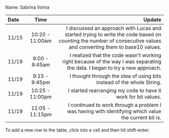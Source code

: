 Name: Sabrina Vohra

| Date  |      Time       |                                                                                                                                                           Update |
|:------|:---------------:|-----------------------------------------------------------------------------------------------------------------------------------------------------------------:|
| 11/15 | 10:20 - 11:00am | I discussed an approach with Lucas and started trying to write the code based on counting the number of consecutive values and converting them to base10 values. |
| 11/19 |  9:00 - 9:45am  |                                       I realized that the code wasn't working right because of the way I was separating the data. I began to try a new approach. |
| 11/19 |  9:15 - 9:45pm  |                                                                                            I thought through the idea of using bits instead of the whole String. |
| 11/19 | 10:25 - 11:00pm |                                                                                                    I started rearranging my code to have it work for bit values. |
| 11/19 | 11:05 - 11:15pm |                                                              I continued to work through a problem I was having with identifying which value the current bit is. |

To add a new row to the table, click into a cell and then hit shift-enter.